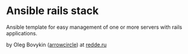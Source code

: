 # Ansible rails stack

Ansible template for easy management of one or more servers with rails applications.

by Oleg Bovykin ([arrowcircle](https://github.com/arrowcircle)) at [redde.ru](http://redde.ru)